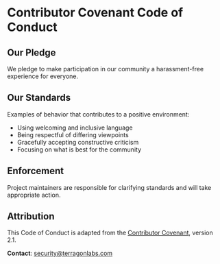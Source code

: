 # Contributor Covenant Code of Conduct

## Our Pledge

We pledge to make participation in our community a harassment-free experience for everyone.

## Our Standards

Examples of behavior that contributes to a positive environment:
* Using welcoming and inclusive language
* Being respectful of differing viewpoints
* Gracefully accepting constructive criticism
* Focusing on what is best for the community

## Enforcement

Project maintainers are responsible for clarifying standards and will take appropriate action.

## Attribution

This Code of Conduct is adapted from the [Contributor Covenant](https://www.contributor-covenant.org/), version 2.1.

**Contact**: security@terragonlabs.com